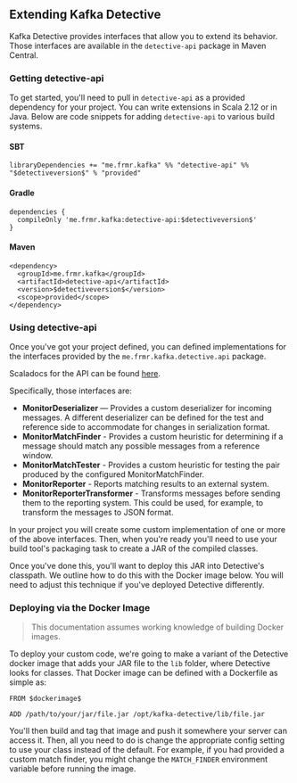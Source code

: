 ## Extending Kafka Detective

Kafka Detective provides interfaces that allow you to extend its behavior. Those interfaces
are available in the `detective-api` package in Maven Central.

### Getting detective-api

To get started, you'll need to pull in `detective-api` as a provided dependency for your project.
You can write extensions in Scala 2.12 or in Java. Below are code snippets for adding `detective-api`
to various build systems.

#### SBT

```
libraryDependencies += "me.frmr.kafka" %% "detective-api" %% "$detectiveversion$" % "provided"
```

#### Gradle

```
dependencies {
  compileOnly 'me.frmr.kafka:detective-api:$detectiveversion$'
}
```

#### Maven

```
<dependency>
  <groupId>me.frmr.kafka</groupId>
  <artifactId>detective-api</artifactId>
  <version>$detectiveversion$</version>
  <scope>provided</scope>
</dependency>
```

### Using detective-api

Once you've got your project defined, you can defined implementations for the interfaces provided
by the `me.frmr.kafka.detective.api` package.

Scaladocs for the API can be found [here](/scaladocs/detective-api).

Specifically, those interfaces are:

* **MonitorDeserializer** — Provides a custom deserializer for incoming messages. A different
  deserializer can be defined for the test and reference side to accommodate for changes in
  serialization format.
* **MonitorMatchFinder** - Provides a custom heuristic for determining if a message should match
  any possible messages from a reference window.
* **MonitorMatchTester** - Provides a custom heuristic for testing the pair produced by the
  configured MonitorMatchFinder.
* **MonitorReporter** - Reports matching results to an external system.
* **MonitorReporterTransformer** - Transforms messages before sending them to the reporting
  system. This could be used, for example, to transform the messages to JSON format.

In your project you will create some custom implementation of one or more of the above interfaces.
Then, when you're ready you'll need to use your build tool's packaging task to create a JAR of
the compiled classes.

Once you've done this, you'll want to deploy this JAR into Detective's classpath. We outline how
to do this with the Docker image below. You will need to adjust this technique if you've deployed
Detective differently.

### Deploying via the Docker Image

> This documentation assumes working knowledge of building Docker images.

To deploy your custom code, we're going to make a variant of the Detective docker image that
adds your JAR file to the `lib` folder, where Detective looks for classes. That Docker image
can be defined with a Dockerfile as simple as:

```
FROM $dockerimage$

ADD /path/to/your/jar/file.jar /opt/kafka-detective/lib/file.jar
```

You'll then build and tag that image and push it somewhere your server can access it. Then,
all you need to do is change the appropriate config setting to use your class instead of the
default. For example, if you had provided a custom match finder, you might change the
`MATCH_FINDER` environment variable before running the image.
